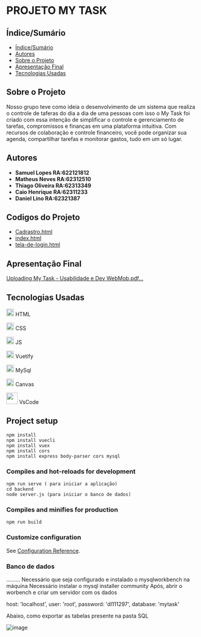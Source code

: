 # PROJETO MY TASK


## Índice/Sumário

* [Índice/Sumário](#Índice-/-Sumário)
* [Autores](#Autores)
* [Sobre o Projeto](#Sobre-o-Projeto) 
* [Apresentação Final](#Apresentação-Final)
* [Tecnologias Usadas](#Tecnologias-Usadas)

## Sobre o Projeto

Nosso grupo teve como ideia o desenvolvimento de um sistema que realiza o controle de taferas do dia a dia de uma pessoas com isso o My Task foi criado com essa intenção de  simplificar o controle e gerenciamento de tarefas, compromissos e finanças em uma plataforma intuitiva. Com recursos de colaboração e controle financeiro, você pode organizar sua agenda, compartilhar tarefas e monitorar gastos, tudo em um só lugar.

## Autores

 - **Samuel Lopes RA:622121812**
 - **Matheus Neves RA:62312510**
 - **Thiago Oliveira RA:62313349**
 - **Caio Henrique RA:62311233**
 - **Daniel Lino RA:62321387**

## Codigos do Projeto

* [Cadrastro.html](Cadrastro.html)
* [index.html](index.html)
* [tela-de-login.html](tela-de-login.html)

## Apresentação Final 

[Uploading My Task - Usabilidade e Dev WebMob.pdf…]()


## Tecnologias Usadas



<img src="https://images.vexels.com/media/users/3/166383/isolated/lists/6024bc5746d7436c727825dc4fc23c22-html-programming-language-icon.png" width="20px" /> HTML

<img src="https://github.com/tidaniellino/mytask/assets/103187575/48af6ea1-e0dd-4ce0-b1fa-7d4aa249ec9b" width="20px" /> CSS

<img src="https://github.com/tidaniellino/mytask/assets/103187575/4ec960ab-aaec-40ae-9e19-4b020e107147"  width="20px" /> JS

<img src="https://github.com/tidaniellino/mytask/assets/103187575/04a4f316-fa4c-431b-9a7c-dc4700bc509a" width="20px" /> Vuetify

<img src="https://github.com/tidaniellino/mytask/assets/103187575/e9657b55-1673-4a47-b7d6-bed86ff5d41e" width="20px" /> MySql

<img src="https://github.com/tidaniellino/mytask/assets/103187575/c5af326e-0894-46c8-8ac6-3a7711338a39" width="20px" /> Canvas

<img src="https://github.com/tidaniellino/mytask/assets/103187575/1d65a8f0-ffd4-40ce-816d-40ce093eb10c" width="30px" /> VsCode


## Project setup
```
npm install
npm install vuecli
npm install vuex
npm install cors
npm install express body-parser cors mysql

```

### Compiles and hot-reloads for development
```
npm run serve ( para iniciar a aplicação)
cd backend
node server.js (para iniciar o banco de dados)
```

### Compiles and minifies for production
```
npm run build
```

### Customize configuration
See [Configuration Reference](https://cli.vuejs.org/config/).

### Banco de dados
.........
Necessário que seja configurado e instalado o mysqlworkbench na máquina
Necessário instalar o mysql installer community
Após, abrir o worbench e criar um servidor com os dados
  
  host: 'localhost',
  user: 'root',
  password: 'dl111297',
  database: 'mytask'

Abaixo, como exportar as tabelas presente na pasta SQL 

![image](https://github.com/tidaniellino/mytask_new/assets/117412718/9d47bfcc-bfdd-4949-bfd3-01e99f718a18)





